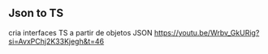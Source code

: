 ## Json to TS

cria interfaces TS a partir de objetos JSON
https://youtu.be/Wrbv_GkURig?si=AvxPChj2K33Kjegh&t=46
